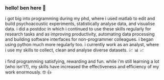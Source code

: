 ### hello! ben here :wave:	

i got big into programming during my phd, where i used matlab to edit and build psychoacoustic experiments, statistically analyse data, and visualise data. i did a postdoc in which i continued to use these skills regularly for research tasks and as improving productivity, automating data processing and building software interfaces for non-programmer colleagues. i began using python much more regularly too. i currently work as an analyst, where i use my skills to collect, clean and analyse diverse datasets. :chart:	:bar_chart:	:chart_with_upwards_trend:	

i find programming satisfying, rewarding and fun. while i'm still learning a lot (who isn't?), my skills have increased the effectiveness and efficiency of my work enormously. :nerd_face:	:+1:
